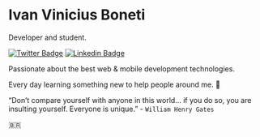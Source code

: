 # Ivan Vinicius Boneti

Developer and student.

[![Twitter Badge](https://img.shields.io/badge/-@BonetiIvan-1DA1F2?style=flat-square&labelColor=1DA1F2&logo=twitter&logoColor=white&link=https://twitter.com/BonetiIvan)](https://twitter.com/BonetiIvan) 
[![Linkedin Badge](https://img.shields.io/badge/-Ivan%20Boneti-2867B2?style=flat-square&logo=Linkedin&logoColor=white&link=https://www.linkedin.com/in/ivanboneti/)](https://www.linkedin.com/in/ivanboneti/) 

Passionate about the best web & mobile development technologies. 

Every day learning something new to help people around me. 🙂

“Don’t compare yourself with anyone in this world… if you do so, you are insulting yourself. Everyone is unique.” - `William Henry Gates`

🇧🇷